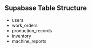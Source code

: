 ## Supabase Table Structure

- users
- work_orders
- production_records
- inventory
- machine_reports